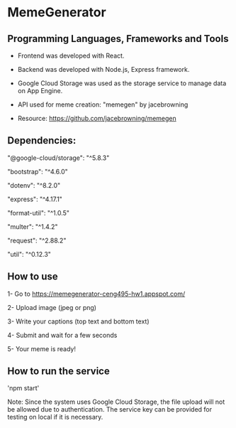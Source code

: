 # MemeGenerator

## Programming Languages, Frameworks and Tools

- Frontend was developed with React.
- Backend was developed with Node.js, Express framework.
- Google Cloud Storage was used as the storage service to manage data on App Engine.

- API used for meme creation: "memegen" by jacebrowning
 - Resource: https://github.com/jacebrowning/memegen

## Dependencies:

"@google-cloud/storage": "^5.8.3"

"bootstrap": "^4.6.0"

"dotenv": "^8.2.0"

"express": "^4.17.1"

"format-util": "^1.0.5"

"multer": "^1.4.2"

"request": "^2.88.2"

"util": "^0.12.3"



## How to use

1- Go to https://memegenerator-ceng495-hw1.appspot.com/

2- Upload image (jpeg or png)

3- Write your captions (top text and bottom text)

4- Submit and wait for a few seconds

5- Your meme is ready!


## How to run the service

'npm start'

Note: Since the system uses Google Cloud Storage, the file upload will not be allowed due to authentication. The service key can be provided for testing on local if it is necessary.